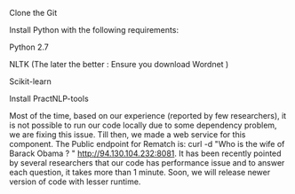 Clone the Git

Install Python with the following requirements:

 Python 2.7
  
 NLTK (The later the better : Ensure you download Wordnet )
  
  Scikit-learn

Install PractNLP-tools

Most of the time, based on our experience (reported by few researchers), it is not possible to run our code locally due to some dependency problem, we are fixing this issue. Till then, we made a web service for this component. The Public endpoint for Rematch is: curl -d "Who is the wife of Barack Obama ? " http://94.130.104.232:8081. 
It has been recently pointed by several researchers that our code has performance issue and to answer each question, it takes more than 1 minute. Soon, we will release newer version of code with lesser runtime. 
